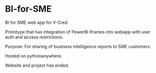 # BI-for-SME
 BI for SME web app for V-Cred

Prototype that has integration of PowerBI iframes into webapp with user auth and access restrictions.

Purpose: For sharing of business intelligence reports to SME customers.

Hosted on pythonanywhere.

Website and project has ended.
